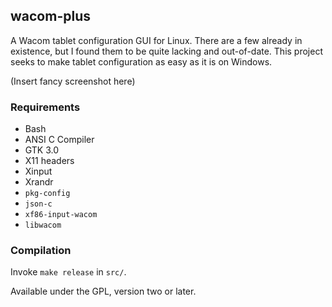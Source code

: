 ## wacom-plus
A Wacom tablet configuration GUI for Linux. There are a few already in existence, but I found them to be quite lacking and out-of-date. This project seeks to make tablet configuration as easy as it is on Windows.

(Insert fancy screenshot here)

### Requirements
* Bash
* ANSI C Compiler
* GTK 3.0
* X11 headers
* Xinput
* Xrandr
* `pkg-config`
* `json-c`
* `xf86-input-wacom`
* `libwacom`

### Compilation
Invoke `make release` in `src/`.

Available under the GPL, version two or later.

